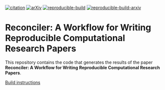 [![citation](http://img.shields.io/badge/Citation-0091FF.svg)](https://scholar.google.com/scholar?q=Reconciler%3A%20A%20Workflow%20for%20Certifying%20Computational%20Research%20Reproducibility.%20arXiv%202020)
[![arXiv](http://img.shields.io/badge/cs.SE-arXiv%3A2005.12660-B31B1B.svg)](https://arxiv.org/abs/2005.12660)
[![reproducible-build](https://github.com/pbizopoulos/reconciler-a-workflow-for-writing-reproducible-computational-research-papers/workflows/reproducible-build/badge.svg)](https://github.com/pbizopoulos/reconciler-a-workflow-for-certifying-computational-research-reproducibility/actions?query=workflow%3Areproducible-build)
[![reproducible-build-arxiv](https://github.com/pbizopoulos/reconciler-a-workflow-for-writing-reproducible-computational-research-papers/workflows/reproducible-build-arxiv/badge.svg)](https://github.com/pbizopoulos/reconciler-a-workflow-for-writing-reproducible-computational-research-papers/actions?query=workflow%3Areproducible-build-arxiv)

# Reconciler: A Workflow for Writing Reproducible Computational Research Papers
This repository contains the code that generates the results of the paper **Reconciler: A Workflow for Writing Reproducible Computational Research Papers**.

[Build instructions](https://pbizopoulos.github.io/reconciler-a-workflow-for-writing-reproducible-computational-research-papers/build_instructions.txt)
